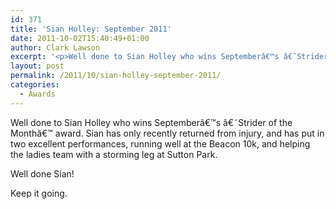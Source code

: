 ```yaml
---
id: 371
title: 'Sian Holley: September 2011'
date: 2011-10-02T15:40:49+01:00
author: Clark Lawson
excerpt: '<p>Well done to Sian Holley who wins Septemberâ€™s â€˜Strider of the Monthâ€™ award. Sian has only recently returned from injury, and has put in two excellent performances, running well at the Beacon 10k, and helping the ladies team with a storming leg at Sutton Park. </p><p>Well done Sian! </p><p>Keep it going.</p>'
layout: post
permalink: /2011/10/sian-holley-september-2011/
categories:
  - Awards
---
```

</p> 

Well done to Sian Holley who wins Septemberâ€™s â€˜Strider of the Monthâ€™ award. Sian has only recently returned from injury, and has put in two excellent performances, running well at the Beacon 10k, and helping the ladies team with a storming leg at Sutton Park. 

Well done Sian! 

Keep it going.